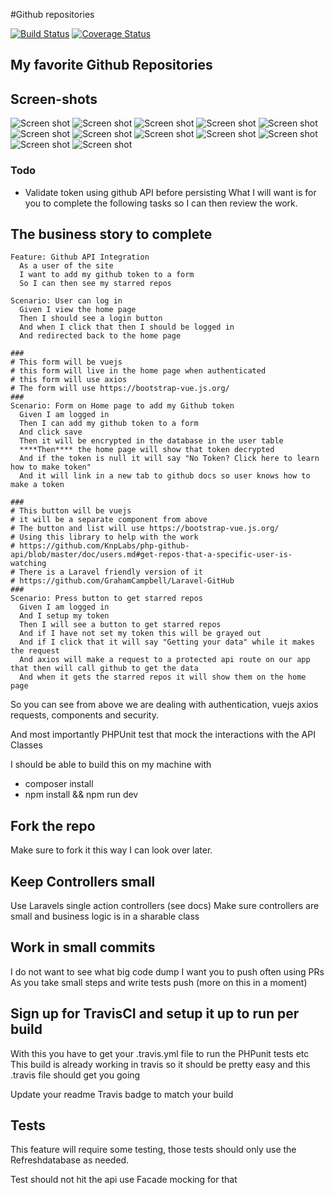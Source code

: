 #Github repositories

[![Build Status](https://travis-ci.org/krmroland/interview_foundation.svg?branch=master)](https://travis-ci.org/krmroland/interview_foundation)
<a href='https://coveralls.io/github/krmroland/interview_foundation?branch=master'><img src='https://coveralls.io/repos/github/krmroland/interview_foundation/badge.svg?branch=master&github' alt='Coverage Status' /></a>

## My favorite Github Repositories

## Screen-shots

![Screen shot](docs/screenshots/login.png)
![Screen shot](docs/screenshots/login-error.png)
![Screen shot](docs/screenshots/registration.png)
![Screen shot](docs/screenshots/dashboard.png)
![Screen shot](docs/screenshots/token-1.png)
![Screen shot](docs/screenshots/token-2.png)
![Screen shot](docs/screenshots/token-3.png)
![Screen shot](docs/screenshots/token-4.png)
![Screen shot](docs/screenshots/token-5.png)
![Screen shot](docs/screenshots/dashboard-fetching.png)
![Screen shot](docs/screenshots/dashboard-successful-fetch.png)
![Screen shot](docs/screenshots/dashboard-error-fetch.png)

### Todo

- Validate token using github API before persisting
  What I will want is for you to complete the following tasks so I can then review the work.

## The business story to complete

```
Feature: Github API Integration
  As a user of the site
  I want to add my github token to a form
  So I can then see my starred repos

Scenario: User can log in
  Given I view the home page
  Then I should see a login button
  And when I click that then I should be logged in
  And redirected back to the home page

###
# This form will be vuejs
# this form will live in the home page when authenticated
# this form will use axios
# The form will use https://bootstrap-vue.js.org/
###
Scenario: Form on Home page to add my Github token
  Given I am logged in
  Then I can add my github token to a form
  And click save
  Then it will be encrypted in the database in the user table
  ****Then**** the home page will show that token decrypted
  And if the token is null it will say "No Token? Click here to learn how to make token"
  And it will link in a new tab to github docs so user knows how to make a token

###
# This button will be vuejs
# it will be a separate component from above
# The button and list will use https://bootstrap-vue.js.org/
# Using this library to help with the work
# https://github.com/KnpLabs/php-github-api/blob/master/doc/users.md#get-repos-that-a-specific-user-is-watching
# There is a Laravel friendly version of it
# https://github.com/GrahamCampbell/Laravel-GitHub
###
Scenario: Press button to get starred repos
  Given I am logged in
  And I setup my token
  Then I will see a button to get starred repos
  And if I have not set my token this will be grayed out
  And if I click that it will say "Getting your data" while it makes the request
  And axios will make a request to a protected api route on our app that then will call github to get the data
  And when it gets the starred repos it will show them on the home page
```

So you can see from above we are dealing with authentication, vuejs
axios requests, components and security.

And most importantly PHPUnit test that mock the interactions with the API Classes

I should be able to build this on my machine with

- composer install
- npm install && npm run dev

## Fork the repo

Make sure to fork it this way I can look over later.

## Keep Controllers small

Use Laravels single action controllers (see docs)
Make sure controllers are small and business logic is in a sharable class

## Work in small commits

I do not want to see what big code dump I want you to push often using PRs
As you take small steps and write tests push (more on this in a moment)

## Sign up for TravisCI and setup it up to run per build

With this you have to get your .travis.yml file to run the PHPunit tests etc
This build is already working in travis so it should be pretty easy and this .travis
file should get you going

Update your readme Travis badge to match your build

## Tests

This feature will require some testing, those tests should only use the
Refreshdatabase as needed.

Test should not hit the api use Facade mocking for that
